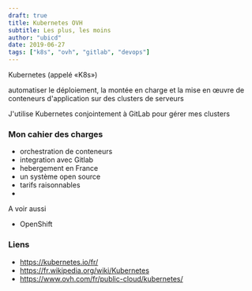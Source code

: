 ```yaml
---
draft: true
title: Kubernetes OVH
subtitle: Les plus, les moins
author: "ubicd"
date: 2019-06-27
tags: ["k8s", "ovh", "gitlab", "devops"]
---
```


Kubernetes (appelé «K8s»)

automatiser le déploiement, la montée en charge et la mise en œuvre de conteneurs d'application sur des clusters de serveurs

J'utilise Kubernetes conjointement à GitLab pour gérer mes clusters

### Mon cahier des charges

* orchestration de conteneurs
* integration avec Gitlab
* hebergement en France
* un système open source
* tarifs raisonnables
* 

A voir aussi
*  OpenShift


### Liens

* https://kubernetes.io/fr/
* https://fr.wikipedia.org/wiki/Kubernetes
* https://www.ovh.com/fr/public-cloud/kubernetes/

